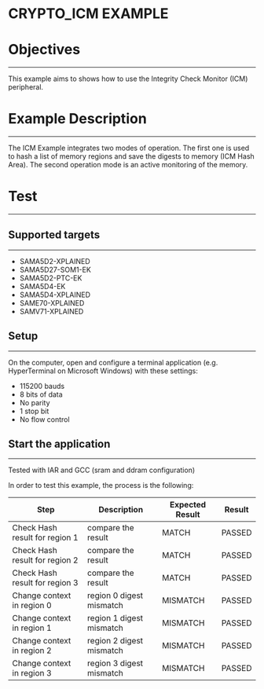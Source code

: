 CRYPTO_ICM EXAMPLE
============

# Objectives
------------
This example aims to shows how to use the Integrity Check Monitor (ICM)
peripheral.

# Example Description
---------------------
The ICM Example integrates two modes of operation. The first one is used to
hash a list of memory regions and save the digests to memory (ICM Hash Area).
The second operation mode is an active monitoring of the memory.

# Test
------
## Supported targets
--------------------
* SAMA5D2-XPLAINED
* SAMA5D27-SOM1-EK
* SAMA5D2-PTC-EK
* SAMA5D4-EK
* SAMA5D4-XPLAINED
* SAME70-XPLAINED
* SAMV71-XPLAINED

## Setup
--------
On the computer, open and configure a terminal application
(e.g. HyperTerminal on Microsoft Windows) with these settings:
 - 115200 bauds
 - 8 bits of data
 - No parity
 - 1 stop bit
 - No flow control

## Start the application
------------------------

Tested with IAR and GCC (sram and ddram configuration)

In order to test this example, the process is the following:

Step | Description | Expected Result | Result
-----|-------------|-----------------|-------
Check Hash result for region 1 | compare the result | MATCH | PASSED
Check Hash result for region 2 | compare the result | MATCH | PASSED
Check Hash result for region 3 | compare the result | MATCH | PASSED
Change context in region 0 | region 0 digest mismatch | MISMATCH | PASSED
Change context in region 1 | region 1 digest mismatch | MISMATCH | PASSED
Change context in region 2 | region 2 digest mismatch | MISMATCH | PASSED
Change context in region 3 | region 3 digest mismatch | MISMATCH | PASSED
